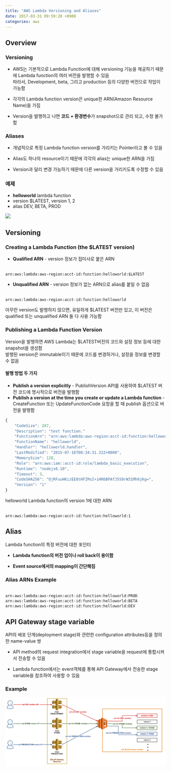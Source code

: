 ```yaml
---
title: "AWS Lambda Versioning and Aliases"
date: 2017-03-31 09:59:20 +0900
categories: aws
---
```



## Overview

### Versioning
* AWS는 기본적으로 Lambda Function에 대해 versioning 기능을 제공하기 때문에 Lambda function의 여러 버전을 발행할 수 있음  
따라서, Development, beta, 그리고 production 등의 다양한 버전으로 작업이 가능함

* 각각의  Lambda function version은  unique한 ARN(Amazon Resource Name)을 가짐

* Version을 발행하고 나면 **코드 + 환경변수**가 snapshot으로 관리 되고, 수정 불가함

### Aliases
* 개념적으로 특정 Lambda function version를 가리키는 Pointer라고 볼 수 있음

* Alias도 하나의 resource이기 때문에 각각의 alias는 unique한 ARN을 가짐

* Version과 달리 변경 가능하기 때문에 다른 version을 가리키도록 수정할 수 있음

### 예제
- **helloworld** lambda function  
- version $LATEST, version 1, 2
- alias DEV, BETA, PROD




![](https://pbs.twimg.com/media/CRMFJ1jWcAA13Tg.png:large)
## Versioning

### Creating a Lambda Function (the $LATEST version)

* **Qualified ARN** - version 정보가 접미사로 붙은 ARN


```

arn:aws:lambda:aws-region:acct-id:function:helloworld:$LATEST
```  
* **Unqualified ARN** - version 정보가 없는 ARN으로 alias를 붙일 수 없음


```

arn:aws:lambda:aws-region:acct-id:function:helloworld
```

아무런 version도 발행하지 않으면, 유일하게 $LATEST 버전만 있고, 이 버전은 qualified 또는 unqualified ARN 둘 다 사용 가능함  


### Publishing a Lambda Function Version

Version을 발행하면 AWS Lambda는 $LATEST버전의 코드와 설정 정보 등에 대한 snapshot을 생성함  
발행된 version은 immutable이기 때문에 코드를 변경하거나, 설정을 정보를 변경할 수 없음

#### 발행 방법 두 가지
* **Publish a version explicitly** - PublishVersion API를 사용하여  $LATEST 버전 코드에 명시적으로 버전을 발행함
* **Publish a version at the time you create or update a Lambda function** - CreateFunction 또는 UpdateFunctionCode 요청을 할 때 publish 옵션으로 버전을 발행함

```javascript
{
    "CodeSize": 287,
    "Description": "test function."
    "FunctionArn": "arn:aws:lambda:aws-region:acct-id:function:helloworld",
    "FunctionName": "helloworld",
    "Handler": "helloworld.handler",
    "LastModified": "2015-07-16T00:34:31.322+0000",
    "MemorySize": 128,
    "Role": "arn:aws:iam::acct-id:role/lambda_basic_execution",
    "Runtime": "nodejs6.10",
    "Timeout": 3,
    "CodeSHA256": "OjRFuuHKizEE8tHFIMsI+iHR6BPAfJ5S0rW31Mh6jKg=",
    "Version": "1" 
}
```

helloworld Lambda function의 version 1에 대한 ARN  

```

arn:aws:lambda:aws-region:acct-id:function:helloworld:1
```

## Alias

Lambda function의 특정 버전에 대한 포인터

* **Lambda function의 버전 업이나 roll back이 용이함**


* **Event source에서의 mapping이 간단해짐**


### Alias ARNs Example
```

arn:aws:lambda:aws-region:acct-id:function:helloworld:PROD
arn:aws:lambda:aws-region:acct-id:function:helloworld:BETA
arn:aws:lambda:aws-region:acct-id:function:helloworld:DEV
```



## API Gateway stage variable 
API의 배포 단계(deployment stage)와 관련한 configuration attributes등을 정의한 name-value 쌍

* API method의 request integration에서 stage variable을 request에 통합시켜서 전송할 수 있음

* Lambda function에서는 event객체를 통해 API Gateway에서 전송한 stage variable을 참조하여 사용할 수 있음



### Example
![](https://github.com/hwangssi/TIL/blob/master/aws/CI_STAGE.png?raw=true)

